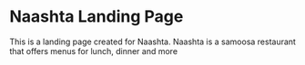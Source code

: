 # Naashta Landing Page
This is a landing page created for Naashta. Naashta is a samoosa restaurant that offers menus for lunch, dinner and more
